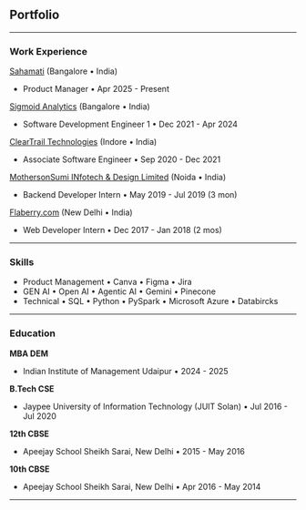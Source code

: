 ## Portfolio

---

### Work Experience
[Sahamati](/Sahamati) (Bangalore • India)
- Product Manager • Apr 2025 - Present
  
[Sigmoid Analytics](/Sigmoid) (Bangalore • India)
- Software Development Engineer 1 • Dec 2021 - Apr 2024

[ClearTrail Technologies](/ClearTrail) (Indore • India)
- Associate Software Engineer • Sep 2020 - Dec 2021

[MothersonSumi INfotech & Design Limited](/mind) (Noida • India)
- Backend Developer Intern • May 2019 - Jul 2019 (3 mon)


[Flaberry.com](/flab) (New Delhi • India)
- Web Developer Intern • Dec 2017 - Jan 2018 (2 mos)

---

### Skills

- Product Management • Canva • Figma • Jira
- GEN AI • Open AI • Agentic AI • Gemini • Pinecone
- Technical • SQL • Python • PySpark • Microsoft Azure • Databircks

---

### Education

**MBA DEM**
- Indian Institute of Management Udaipur • 2024 - 2025

**B.Tech CSE**
- Jaypee University of Information Technology (JUIT Solan) • Jul 2016 - Jul 2020

**12th CBSE**
- Apeejay School Sheikh Sarai, New Delhi • 2015 - May 2016

**10th CBSE**
- Apeejay School Sheikh Sarai, New Delhi • Apr 2016 - May 2014

---
